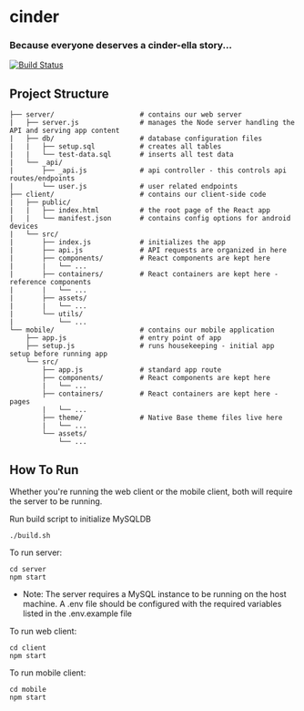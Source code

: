 # cinder 
### Because everyone deserves a cinder-ella story...
[![Build Status](https://travis-ci.com/Raman-Maan/cinder.svg?token=yW9dwYrw65cdrdXoS86Y&branch=master)](https://travis-ci.com/Raman-Maan/cinder)

Project Structure
---
```
├── server/                     # contains our web server
|   ├── server.js               # manages the Node server handling the API and serving app content
|   ├── db/                     # database configuration files
|   |   ├── setup.sql           # creates all tables
|   |   └── test-data.sql       # inserts all test data
|   └── _api/
|       ├── _api.js             # api controller - this controls api routes/endpoints
|       └── user.js             # user related endpoints
├── client/                     # contains our client-side code
|   ├── public/
|   |   ├── index.html          # the root page of the React app
|   |   └── manifest.json       # contains config options for android devices
|   └── src/
|       ├── index.js            # initializes the app
|       ├── api.js              # API requests are organized in here
|       ├── components/         # React components are kept here
|       |   └── ...
|       ├── containers/         # React containers are kept here - reference components
|       |   └── ...
|       ├── assets/
|       |   └── ...
|       └── utils/
|           └── ...
└── mobile/                     # contains our mobile application
    ├── app.js                  # entry point of app
    ├── setup.js                # runs housekeeping - initial app setup before running app
    └── src/
        ├── app.js              # standard app route
        ├── components/         # React components are kept here
        |   └── ...
        ├── containers/         # React containers are kept here - pages
        |   └── ...
        ├── theme/              # Native Base theme files live here
        |   └── ...
        └── assets/
            └── ...
```

How To Run
---
Whether you're running the web client or the mobile client, both will require the server to be running.

Run build script to initialize MySQLDB

    ./build.sh

To run server:

    cd server
    npm start

- Note: The server requires a MySQL instance to be running on the host machine. A .env file should be configured with the required variables listed in the .env.example file

To run web client:

    cd client
    npm start

To run mobile client:

    cd mobile
    npm start
